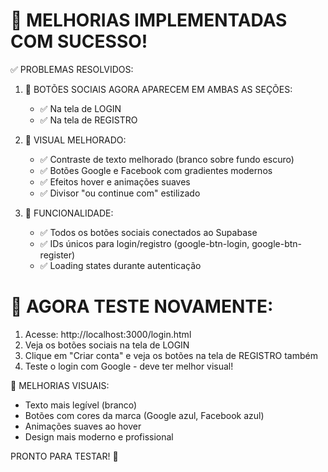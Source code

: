 🎨 MELHORIAS IMPLEMENTADAS COM SUCESSO!
====================================

✅ PROBLEMAS RESOLVIDOS:

1. 🔸 BOTÕES SOCIAIS AGORA APARECEM EM AMBAS AS SEÇÕES:
   - ✅ Na tela de LOGIN 
   - ✅ Na tela de REGISTRO

2. 🎨 VISUAL MELHORADO:
   - ✅ Contraste de texto melhorado (branco sobre fundo escuro)
   - ✅ Botões Google e Facebook com gradientes modernos
   - ✅ Efeitos hover e animações suaves
   - ✅ Divisor "ou continue com" estilizado

3. 🔧 FUNCIONALIDADE:
   - ✅ Todos os botões sociais conectados ao Supabase
   - ✅ IDs únicos para login/registro (google-btn-login, google-btn-register)
   - ✅ Loading states durante autenticação

🎯 AGORA TESTE NOVAMENTE:
========================
1. Acesse: http://localhost:3000/login.html
2. Veja os botões sociais na tela de LOGIN
3. Clique em "Criar conta" e veja os botões na tela de REGISTRO também
4. Teste o login com Google - deve ter melhor visual!

🎨 MELHORIAS VISUAIS:
- Texto mais legível (branco)
- Botões com cores da marca (Google azul, Facebook azul)
- Animações suaves ao hover
- Design mais moderno e profissional

PRONTO PARA TESTAR! 🚀